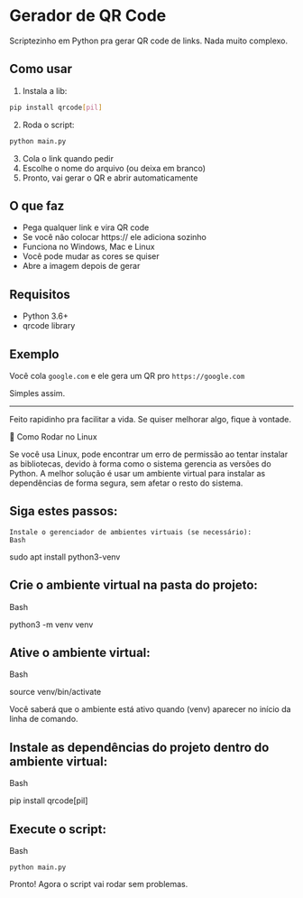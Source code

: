 # Gerador de QR Code

Scriptezinho em Python pra gerar QR code de links. Nada muito complexo.

## Como usar

1. Instala a lib:
```bash
pip install qrcode[pil]
```

2. Roda o script:
```bash
python main.py
```

3. Cola o link quando pedir
4. Escolhe o nome do arquivo (ou deixa em branco)
5. Pronto, vai gerar o QR e abrir automaticamente

## O que faz

- Pega qualquer link e vira QR code
- Se você não colocar https:// ele adiciona sozinho
- Funciona no Windows, Mac e Linux
- Você pode mudar as cores se quiser
- Abre a imagem depois de gerar

## Requisitos

- Python 3.6+
- qrcode library

## Exemplo

Você cola `google.com` e ele gera um QR pro `https://google.com`

Simples assim.

---

Feito rapidinho pra facilitar a vida. Se quiser melhorar algo, fique à vontade.

🐧 Como Rodar no Linux

Se você usa Linux, pode encontrar um erro de permissão ao tentar instalar as bibliotecas, devido à forma como o sistema gerencia as versões do Python. A melhor solução é usar um ambiente virtual para instalar as dependências de forma segura, sem afetar o resto do sistema.

## Siga estes passos:

    Instale o gerenciador de ambientes virtuais (se necessário):
    Bash

sudo apt install python3-venv

## Crie o ambiente virtual na pasta do projeto:
Bash

python3 -m venv venv

## Ative o ambiente virtual:
Bash

source venv/bin/activate

Você saberá que o ambiente está ativo quando (venv) aparecer no início da linha de comando.

## Instale as dependências do projeto dentro do ambiente virtual:
Bash

pip install qrcode[pil]

## Execute o script:
Bash

    python main.py

Pronto! Agora o script vai rodar sem problemas.

